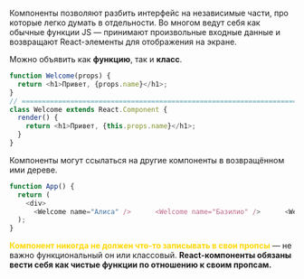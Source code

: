 Компоненты позволяют разбить интерфейс на независимые части, про которые легко думать в отдельности.
Во многом ведут себя как обычные функции JS — принимают произвольные входные данные и возвращают React-элементы для отображения на экране.

Можно объявить как **функцию**, так и **класс**.

```js
function Welcome(props) {
  return <h1>Привет, {props.name}</h1>;
}
// ================================================================================
class Welcome extends React.Component {
  render() {
    return <h1>Привет, {this.props.name}</h1>;
  }
}
```

Компоненты могут ссылаться на другие компоненты в возвращённом ими дереве.

```js
function App() {
  return (
    <div>
      <Welcome name="Алиса" />      <Welcome name="Базилио" />      <Welcome name="Буратино" />    </div>
  );
}
```

<span style="font-weight: bold; color: gold;">Компонент никогда не должен что-то записывать в свои пропсы</span> — не важно функциональный он или классовый. **React-компоненты обязаны вести себя как чистые функции по отношению к своим пропсам.**